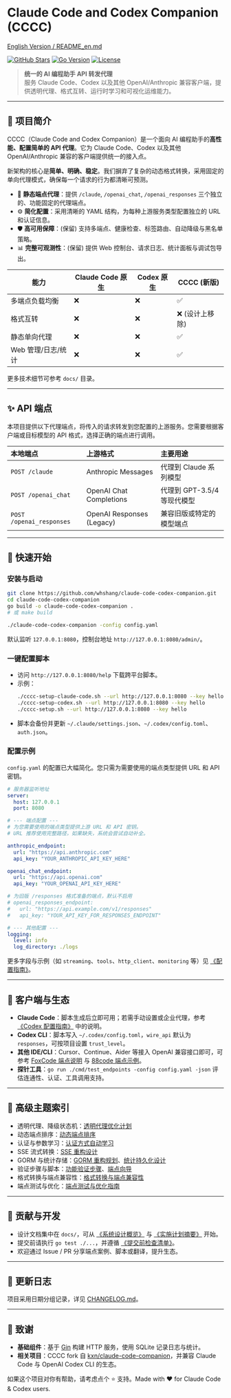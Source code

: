 # Claude Code and Codex Companion (CCCC)

[English Version / README_en.md](README_en.md)

[![GitHub Stars](https://img.shields.io/github/stars/whshang/claude-code-codex-companion?style=social)](https://github.com/whshang/claude-code-codex-companion)
[![Go Version](https://img.shields.io/badge/Go-1.21+-00ADD8?logo=go)](https://golang.org/)
[![License](https://img.shields.io/badge/License-MIT-green.svg)](LICENSE)

> **统一的 AI 编程助手 API 转发代理**  
> 服务 Claude Code、Codex 以及其他 OpenAI/Anthropic 兼容客户端，提供透明代理、格式互转、运行时学习和可视化运维能力。

---

## 📖 项目简介

CCCC（Claude Code and Codex Companion）是一个面向 AI 编程助手的**高性能、配置简单的 API 代理**。它为 Claude Code、Codex 以及其他 OpenAI/Anthropic 兼容的客户端提供统一的接入点。

新架构的核心是**简单、明确、稳定**。我们摒弃了复杂的动态格式转换，采用固定的单向代理模式，确保每一个请求的行为都清晰可预测。

- 🎯 **静态端点代理**：提供 `/claude`, `/openai_chat`, `/openai_responses` 三个独立的、功能固定的代理端点。
- ⚙️ **简化配置**：采用清晰的 YAML 结构，为每种上游服务类型配置独立的 URL 和认证信息。
- 🛡️ **高可用保障**：(保留) 支持多端点、健康检查、标签路由、自动降级与黑名单策略。
- 📊 **完整可观测性**：(保留) 提供 Web 控制台、请求日志、统计面板与调试包导出。

| 能力 | Claude Code 原生 | Codex 原生 | CCCC (新版) |
| --- | --- | --- | --- |
| 多端点负载均衡 | ❌ | ❌ | ✅ |
| 格式互转 | ❌ | ❌ | ❌ (设计上移除) |
| 静态单向代理 | ❌ | ❌ | ✅ |
| Web 管理/日志/统计 | ❌ | ❌ | ✅ |

更多技术细节可参考 `docs/` 目录。

---

## ✨ API 端点

本项目提供以下代理端点，将传入的请求转发到您配置的上游服务。您需要根据客户端或目标模型的 API 格式，选择正确的端点进行调用。

| 本地端点 | 上游格式 | 主要用途 |
| :--- | :--- | :--- |
| `POST /claude` | Anthropic Messages | 代理到 Claude 系列模型 |
| `POST /openai_chat` | OpenAI Chat Completions | 代理到 GPT-3.5/4 等现代模型 |
| `POST /openai_responses` | OpenAI Responses (Legacy) | 兼容旧版或特定的模型端点 |

---

## 🚀 快速开始

### 安装与启动
```bash
git clone https://github.com/whshang/claude-code-codex-companion.git
cd claude-code-codex-companion
go build -o claude-code-codex-companion .
# 或 make build

./claude-code-codex-companion -config config.yaml
```

默认监听 `127.0.0.1:8080`，控制台地址 `http://127.0.0.1:8080/admin/`。

### 一键配置脚本
- 访问 `http://127.0.0.1:8080/help` 下载跨平台脚本。
- 示例：
  ```bash
  ./cccc-setup-claude-code.sh --url http://127.0.0.1:8080 --key hello
  ./cccc-setup-codex.sh --url http://127.0.0.1:8080 --key hello
  ./cccc-setup.sh --url http://127.0.0.1:8080 --key hello
  ```
- 脚本会备份并更新 `~/.claude/settings.json`、`~/.codex/config.toml`、`auth.json`。

### 配置示例
`config.yaml` 的配置已大幅简化。您只需为需要使用的端点类型提供 URL 和 API 密钥。

```yaml
# 服务器监听地址
server:
  host: 127.0.0.1
  port: 8080

# --- 端点配置 ---
# 为您需要使用的端点类型提供上游 URL 和 API 密钥。
# URL 推荐使用完整路径，如果缺失，系统会尝试自动补全。

anthropic_endpoint:
  url: "https://api.anthropic.com"
  api_key: "YOUR_ANTHROPIC_API_KEY_HERE"

openai_chat_endpoint:
  url: "https://api.openai.com"
  api_key: "YOUR_OPENAI_API_KEY_HERE"

# 为旧版 /responses 格式准备的端点，默认不启用
# openai_responses_endpoint:
#   url: "https://api.example.com/v1/responses"
#   api_key: "YOUR_API_KEY_FOR_RESPONSES_ENDPOINT"

# --- 其他配置 ---
logging:
  level: info
  log_directory: ./logs
```

更多字段与示例（如 `streaming`、`tools`、`http_client`、`monitoring` 等）见 [《配置指南》](docs/配置指南_Configuration_Guide.md)。

---

## 🔌 客户端与生态
- **Claude Code**：脚本生成后立即可用；若需手动设置或企业代理，参考 [《Codex 配置指南》](docs/Codex配置指南_Codex_Configuration_Guide.md) 中的说明。
- **Codex CLI**：脚本写入 `~/.codex/config.toml`，`wire_api` 默认为 `responses`，可按项目设置 `trust_level`。
- **其他 IDE/CLI**：Cursor、Continue、Aider 等接入 OpenAI 兼容接口即可，可参考 [FoxCode 端点说明](docs/FoxCode端点说明_FoxCode_Endpoint_Notes.md) 与 [88code 端点示例](docs/88code端点示例_88code_Endpoint_Example.md)。
- **探针工具**：`go run ./cmd/test_endpoints -config config.yaml -json` 评估连通性、认证、工具调用支持。

---

## 🧭 高级主题索引
- 透明代理、降级状态机：[透明代理优化计划](docs/透明代理优化计划_Transparent_Proxy_Optimisation_Plan.md)
- 动态端点排序：[动态端点排序](docs/动态端点排序_Dynamic_Endpoint_Sorting.md)
- 认证与参数学习：[认证方式自动学习](docs/认证方式自动学习_Auth_Method_Auto_Learning.md)
- SSE 流式转换：[SSE 重构设计](docs/SSE重构设计_SSE_Refactor_Design.md)
- GORM 与统计存储：[GORM 重构规划](docs/GORM重构规划_GORM_Refactor_Plan.md)、[统计持久化设计](docs/统计持久化设计_Statistics_Persistence_Design.md)
- 验证步骤与脚本：[功能验证步骤](docs/功能验证步骤_Verification_Steps.md)、[端点向导](docs/端点向导_Endpoint_Wizard.md)
- 格式转换与端点兼容性：[格式转换与端点兼容性](docs/格式转换与端点兼容性_Format_Conversion_and_Endpoint_Compatibility.md)
- 端点测试与优化：[端点测试与优化指南](docs/端点测试与优化指南_Endpoint_Testing_and_Optimization_Guide.md)

---

## 🤝 贡献与开发
- 设计文档集中在 `docs/`，可从 [《系统设计概览》](docs/系统设计概览_System_Design_Overview.md) 与 [《实施计划摘要》](docs/实施计划摘要_Implementation_Plan_Summary.md) 开始。
- 提交前请执行 `go test ./...`，并遵循 [《提交前检查清单》](docs/提交前检查清单_Pre_commit_Checklist.md)。
- 欢迎通过 Issue / PR 分享端点案例、脚本或翻译，提升生态。

---

## 📝 更新日志

项目采用日期分组记录，详见 [CHANGELOG.md](CHANGELOG.md)。

---

## 🙏 致谢

- **基础组件**：基于 [Gin](https://github.com/gin-gonic/gin) 构建 HTTP 服务，使用 SQLite 记录日志与统计。
- **相关项目**：CCCC fork 自 [kxn/claude-code-companion](https://github.com/kxn/claude-code-companion)，并兼容 Claude Code 与 OpenAI Codex CLI 的生态。

如果这个项目对你有帮助，请考虑点个 ⭐ 支持。Made with ❤️ for Claude Code & Codex users.
